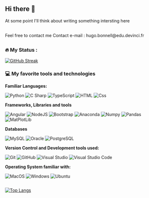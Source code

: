 ## Hi there 👋

At some point I'll think about writing something intersting here

<br>
Feel free to contact me
Contact e-mail : hugo.bonnell@edu.devinci.fr
<br>

##

### :fire: My Status :

[![GitHub Streak](https://streak-stats.demolab.com?user=Hu9o73&theme=dark&border_radius=50&date_format=j%20M%5B%20Y%5D)](https://git.io/streak-stats)

### 💻 My favorite tools and technologies

**Familiar Languages:**
<p>
  <img alt="Python" src="https://img.shields.io/badge/Python-3776AB?style=for-the-badge&logo=python&logoColor=white&style=flat" />
  <img alt="C Sharp" src="https://custom-icon-badges.demolab.com/badge/C%23-%23239120.svg?logo=cshrp&logoColor=white" />
  <img alt="TypeScript" src="https://img.shields.io/badge/TypeScript-3178C6?logo=typescript&logoColor=white&style=flat" />
  <img alt="HTML" src="https://img.shields.io/badge/HTML-E34F26?logo=html5&logoColor=white&style=flat" />
  <img alt="Css" src="https://img.shields.io/badge/CSS-1572B6?logo=css3&logoColor=white&style=flat" />
</p>

**Frameworks, Libraries and tools**
<p>
  <img alt="Angular" src="https://img.shields.io/badge/Angular-DD0031?logo=angular&logoColor=white&style=flat" />
  <img alt="NodeJS" src="https://img.shields.io/badge/Node.js-6DA55F?logo=node.js&logoColor=white" />
  <img alt="Bootstrap" src="https://img.shields.io/badge/Bootstrap-7952B3?&logo=bootstrap&logoColor=white&style=flat"/>
  <img alt="Anaconda" src="https://img.shields.io/badge/Anaconda-44A833?logo=anaconda&logoColor=fff" />
  <img alt="Numpy" src="https://img.shields.io/badge/NumPy-4DABCF?logo=numpy&logoColor=fff"/>
  <img alt="Pandas" src="https://img.shields.io/badge/Pandas-150458?logo=pandas&logoColor=fff"/>
  <img alt="MatPlotLib" src="https://custom-icon-badges.demolab.com/badge/Matplotlib-71D291?logo=matplotlib&logoColor=fff"/>
</p>

**Databases**
<p>
  <img alt="MySQL" src="https://img.shields.io/badge/MySQL-4479A1?logo=mysql&logoColor=fff" />
  <img alt="Oracle" src="https://custom-icon-badges.demolab.com/badge/Oracle-F80000?logo=oracle&logoColor=fff" />
  <img alt="PostgreSQL" src="https://img.shields.io/badge/PostgreSQL-336791?logo=postgresql&logoColor=white&style=flat" />
</p>

**Version Control and Development tools used:**
<p>
  <img alt="Git" src="https://img.shields.io/badge/Git-F05032?logo=git&logoColor=white&style=flat" />
  <img alt="GitHub" src="https://img.shields.io/badge/GitHub-181717?logo=github&logoColor=white&style=flat" />
  <img alt="Visual Studio" src="https://custom-icon-badges.demolab.com/badge/Visual%20Studio-5C2D91.svg?&logo=visual-studio&logoColor=white" />
  <img alt="Visual Studio Code" src="https://custom-icon-badges.demolab.com/badge/Visual%20Studio%20Code-0078d7.svg?logo=vsc&logoColor=white" />
</p>

**Operating System familiar with:**
<p>
  <img alt="MacOS" src="https://img.shields.io/badge/macOS-000000?logo=apple&logoColor=F0F0F0" />
  <img alt="Windows" src="https://custom-icon-badges.demolab.com/badge/Windows-0078D6?logo=windows11&logoColor=white" />
  <img alt="Ubuntu" src="https://img.shields.io/badge/Ubuntu-E95420?logo=ubuntu&logoColor=white" />
</p>

##

[![Top Langs](https://github-readme-stats.vercel.app/api/top-langs/?username=Hu9o73)](https://github.com/anuraghazra/github-readme-stats)
